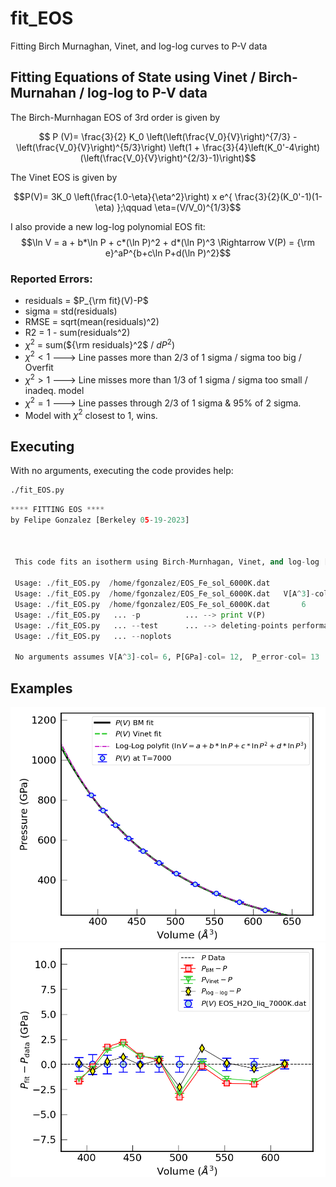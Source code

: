 # fit_EOS
Fitting Birch Murnaghan, Vinet, and log-log curves to P-V data

## Fitting Equations of State using Vinet / Birch-Murnahan / log-log to P-V data
The Birch-Murnhagan EOS of 3rd order is given by

$$    P (V)= \frac{3}{2} K_0 \left(\left(\frac{V_0}{V}\right)^{7/3} -         \left(\frac{V_0}{V}\right)^{5/3}\right)   \left(1 + \frac{3}{4}\left(K_0'-4\right)(\left(\frac{V_0}{V}\right)^{2/3}-1)\right)$$ 

The Vinet EOS is given by

$$P(V)= 3K_0 \left(\frac{1.0-\eta}{\eta^2}\right)  x e^{ \frac{3}{2}(K_0'-1)(1-\eta) };\qquad \eta=(V/V_0)^{1/3}$$

I also provide a new log-log polynomial EOS fit:
$$\ln V = a + b*\ln P + c*(\ln P)^2 + d*(\ln P)^3  \Rightarrow V(P) = {\rm e}^aP^{b+c\ln P+d(\ln P)^2}$$


### Reported Errors:
-   residuals = $P_{\rm fit}(V)-P$                                                                      
-   sigma     = std(residuals)
-   RMSE      = sqrt(mean(residuals)^2)
-   R2        =  1 - sum(residuals^2)
-   $\chi^2$ = sum(${\rm residuals}^2$ / $dP^2$)
  - $\chi^2 < 1$ ---> Line passes more than 2/3 of 1 sigma / sigma too big / Overfit
  - $\chi^2 > 1$ ---> Line misses more than 1/3 of 1 sigma / sigma too small / inadeq. model
  - $\chi^2 = 1$ ---> Line passes through 2/3 of 1 sigma & 95% of 2 sigma.
  - Model with $\chi^2$ closest to 1, wins.                                     
                                                                                               

## Executing
With no arguments, executing the code provides help:
```bash
./fit_EOS.py
```
```python
**** FITTING EOS ****
by Felipe Gonzalez [Berkeley 05-19-2023]



 This code fits an isotherm using Birch-Murnhagan, Vinet, and log-log [Berkeley 05-19-23]

 Usage: ./fit_EOS.py  /home/fgonzalez/EOS_Fe_sol_6000K.dat
 Usage: ./fit_EOS.py  /home/fgonzalez/EOS_Fe_sol_6000K.dat   V[A^3]-col P[GPa]-col P_error-col
 Usage: ./fit_EOS.py  /home/fgonzalez/EOS_Fe_sol_6000K.dat       6         12          13
 Usage: ./fit_EOS.py   ... -p          ... --> print V(P)
 Usage: ./fit_EOS.py   ... --test      ... --> deleting-points performance test
 Usage: ./fit_EOS.py   ... --noplots

 No arguments assumes V[A^3]-col= 6, P[GPa]-col= 12,  P_error-col= 13
```

## Examples
<img src="https://github.com/fgonzcat/fit_EOS/blob/main/PV_isotherm.png?raw=true" alt="Alt text" width="600">
<img src="https://github.com/fgonzcat/fit_EOS/blob/main/Pdiff_vs_V.png?raw=true" alt="Alt text" width="600">

